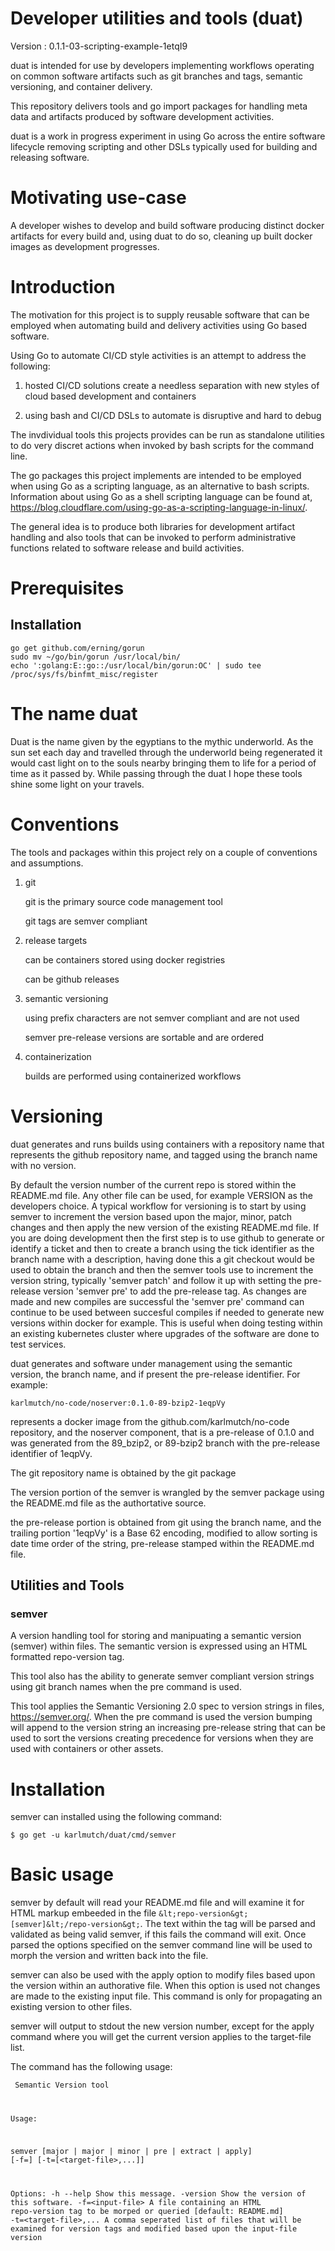 # Developer utilities and tools (duat)

Version : <repo-version>0.1.1-03-scripting-example-1etqI9</repo-version>

duat is intended for use by developers implementing workflows operating on common software artifacts such as git branches and tags, semantic versioning, and container delivery.

This repository delivers tools and go import packages for handling meta data and artifacts produced by software development activities.

duat is a work in progress experiment in using Go across the entire software lifecycle removing scripting and other DSLs typically used for building and releasing software.

# Motivating use-case

A developer wishes to develop and build software producing distinct docker artifacts for every build and, using duat to do so, cleaning up built docker images as development progresses.

# Introduction

The motivation for this project is to supply reusable software that can be employed when automating build and delivery activities using Go based software.

Using Go to automate CI/CD style activities is an attempt to address the following:

1. hosted CI/CD solutions create a needless separation with new styles of cloud based development and containers

2. using bash and CI/CD DSLs to automate is disruptive and hard to debug

The invdividual tools this projects provides can be run as standalone utilities to do very discret actions when invoked by bash scripts for the command line.

The go packages this project implements are intended to be employed when using Go as a scripting language, as an alternative to bash scripts.  Information about using Go as a shell scripting language can be found at, https://blog.cloudflare.com/using-go-as-a-scripting-language-in-linux/.

The general idea is to produce both libraries for development artifact handling and also tools that can be invoked to perform administrative functions related to software release and build activities.

# Prerequisites

## Installation

```
go get github.com/erning/gorun
sudo mv ~/go/bin/gorun /usr/local/bin/
echo ':golang:E::go::/usr/local/bin/gorun:OC' | sudo tee /proc/sys/fs/binfmt_misc/register
```

# The name duat

Duat is the name given by the egyptians to the mythic underworld.  As the sun set each day and travelled through the underworld being regenerated it would cast light on to the souls nearby bringing them to life for a period of time as it passed by.  While passing through the duat I hope these tools shine some light on your travels.

# Conventions

The tools and packages within this project rely on a couple of conventions and assumptions.

1. git

    git is the primary source code management tool
    
    git tags are semver compliant

2. release targets

    can be containers stored using docker registries
    
    can be github releases

3. semantic versioning

    using prefix characters are not semver compliant and are not used

    semver pre-release versions are sortable and are ordered

4. containerization

    builds are performed using containerized workflows

# Versioning

duat generates and runs builds using containers with a repository name that represents the github repository name, and tagged using the branch name with no version.

By default the version number of the current repo is stored within the README.md file.  Any other file can be used, for example VERSION as the developers choice.  A typical workflow for versioning is to start by using semver to increment the version based upon the major, minor, patch changes and then apply the new version of the existing README.md file.  If you are doing development then the first step is to use github to generate or identify a ticket and then to create a branch using the tick identifier as the branch name with a description, having done this a git checkout would be used to obtain the branch and then the semver tools use to increment the version string, typically 'semver patch' and follow it up with setting the pre-release version 'semver pre' to add the pre-release tag.  As changes are made and new compiles are successful the 'semver pre' command can continue to be used between succesful compiles if needed to generate new versions within docker for example.  This is useful when doing testing within an existing kubernetes cluster where upgrades of the software are done to test services.

duat generates and software under management using the semantic version, the branch name, and if present the pre-release identifier.  For example:

```
karlmutch/no-code/noserver:0.1.0-89-bzip2-1eqpVy
```

represents a docker image from the github.com/karlmutch/no-code repository, and the noserver component, that is a pre-release of 0.1.0 and was generated from the 89_bzip2, or 89-bzip2 branch with the pre-release identifier of 1eqpVy.

The git repository name is obtained by the git package

The version portion of the semver is wrangled by the semver package using the README.md file as the authortative source.

the pre-release portion is obtained from git using the branch name, and the trailing portion '1eqpVy' is a Base 62 encoding, modified to allow sorting is date time order of the string, pre-release stamped within the README.md file.

## Utilities and Tools

### semver
A version handling tool for storing and manipuating a semantic version (semver) within files.  The semantic version is expressed using an HTML formatted repo-version tag.

This tool also has the ability to generate semver compliant version strings using git branch names when the pre command is used.

This tool applies the Semantic Versioning 2.0 spec to version strings in files, https://semver.org/.  When the pre command is used the version bumping will append to the version string an increasing pre-release string that can be used to sort the versions creating precedence for versions when they are used with containers or other assets.

# Installation

semver can installed using the following command:

```shell
$ go get -u karlmutch/duat/cmd/semver
```

# Basic usage

semver by default will read your README.md file and will examine it for HTML markup embeeded in the file `&lt;repo-version&gt;[semver]&lt;/repo-version&gt;`.  The text within the tag will be parsed and validated as being valid semver, if this fails the command will exit.  Once parsed the options specified on the semver command line will be used to morph the version and written back into the file.

semver can also be used with the apply option to modify files based upon the version within an authorative file.  When this option is used not changes are made to the existing input file.  This command is only for propagating an existing version to other files.

semver will output to stdout the new version number, except for the apply command where you will get the current version applies to the target-file list.

The command has the following usage:

<doc-opt><code>
Semantic Version tool

Usage:

  semver [major | major | minor | pre | extract | apply] [-f=<input-file>] [-t=[&lt;target-file&gt;,...]]

Options:
  -h --help              Show this message.
  -version               Show the version of this software.
  -f=&lt;input-file&gt;        A file containing an HTML repo-version tag to be morped or queried [default: README.md]
  -t=&lt;target-file&gt;,...   A comma seperated list of files that will be examined for version tags and modified based upon the input-file version
</code></doc-opt>
